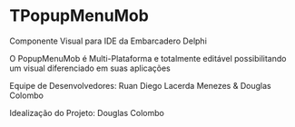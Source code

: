 # TPopupMenuMob
Componente Visual para IDE da Embarcadero Delphi

O PopupMenuMob é Multi-Plataforma e totalmente editável possibilitando um visual diferenciado em suas aplicações 

Equipe de Desenvolvedores:
Ruan Diego Lacerda Menezes &
Douglas Colombo

Idealização do Projeto:
Douglas Colombo
